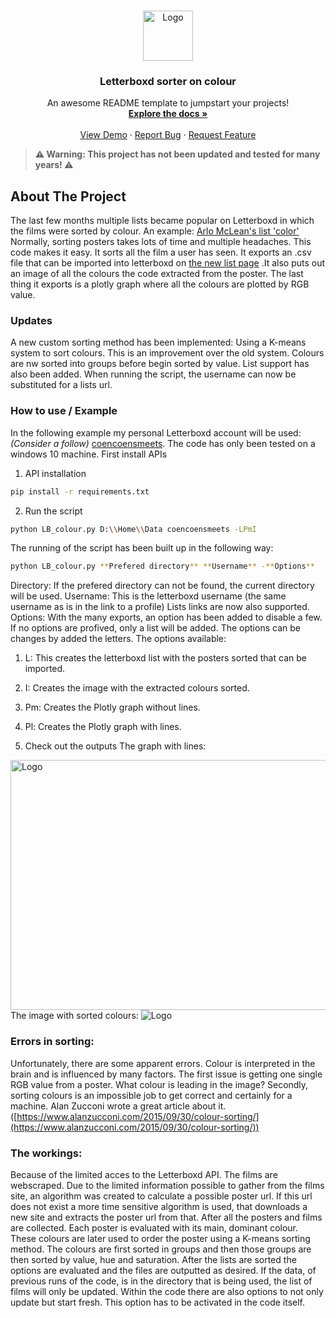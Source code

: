 <br />
<p align="center">
  <a href="https://github.com/coencoensmeets/Letterboxd-sorter">
    <img src="https://a.ltrbxd.com/logos/letterboxd-decal-dots-neg-rgb.svg" alt="Logo" width="80" height="80">
  </a>

  <h3 align="center">Letterboxd sorter on colour</h3>

  <p align="center">
    An awesome README template to jumpstart your projects!
    <br />
    <a href="https://github.com/coencoensmeets/Letterboxd-sorter"><strong>Explore the docs »</strong></a>
    <br />
    <br />
    <a href="https://github.com/coencoensmeets/Letterboxd-sorter">View Demo</a>
    ·
    <a href="https://github.com/coencoensmeets/Letterboxd-sorter/issues">Report Bug</a>
    ·
    <a href="https://github.com/coencoensmeets/Letterboxd-sorter/issues">Request Feature</a>
  </p>
</p>

> **⚠️ Warning: This project has not been updated and tested for many years! ⚠️**

## About The Project
The last few months multiple lists became popular on Letterboxd in which the films were sorted by colour. An example: 
[Arlo McLean's list 'color'](https://letterboxd.com/theslayerbuffy/list/color/)
Normally, sorting posters takes lots of time and multiple headaches. This code makes it easy. It sorts all the film a user has seen. It exports an .csv file that can be imported into letterboxd on 
[the new list page](https://letterboxd.com/list/new/) 
 .It also puts out an image of all the colours the code extracted from the poster. The last thing it exports is a plotly graph where all the colours are plotted by RGB value.

### Updates
A new custom sorting method has been implemented: Using a K-means system to sort colours. This is an improvement over the old system. Colours are nw sorted into groups before begin sorted by value.
List support has also been added. When running the script, the username can now be substituted for a lists url.

### How to use / Example

In the following example my personal Letterboxd account will be used: _(Consider a follow)_ [coencoensmeets](https://letterboxd.com/coencoensmeets/).
The code has only been tested on a windows 10 machine.
First install APIs
1. API installation
  ```sh
  pip install -r requirements.txt
  ```
2. Run the script
  ```sh
  python LB_colour.py D:\\Home\\Data coencoensmeets -LPmI
  ```
  The running of the script has been built up in the following way:
  ```sh
  python LB_colour.py **Prefered directory** **Username** -**Options**
  ```
  Directory: If the prefered directory can not be found, the current directory will be used.
  Username: This is the letterboxd username (the same username as is in the link to a profile)
    Lists links are now also supported.
  Options: With the many exports, an option has been added to disable a few. If no options are profived, only a list will be added. The options can be changes by added the letters. The options available:
  1. L: This creates the letterboxd list with the posters sorted that can be imported.
  2. I: Creates the image with the extracted colours sorted.
  3. Pm: Creates the Plotly graph without lines.
  4. Pl: Creates the Plotly graph with lines.

3. Check out the outputs
  The graph with lines:
  <img src="https://preview.redd.it/0tvbgnsck0971.png?width=1904&format=png&auto=webp&s=61341e40b482fad50694cee77aef25c316afa748" alt="Logo" width="800" height="400">
  The image with sorted colours:
  <img src="https://i.imgur.com/ACaDdRc.png" alt="Logo">

### Errors in sorting:
Unfortunately, there are some apparent errors. Colour is interpreted in the brain and is influenced by many factors. The first issue is getting one single RGB value from a poster. What colour is leading in the image? Secondly, sorting colours is an impossible job to get correct and certainly for a machine. Alan Zucconi wrote a great article about it. 
([https://www.alanzucconi.com/2015/09/30/colour-sorting/](https://www.alanzucconi.com/2015/09/30/colour-sorting/))

### The workings:
Because of the limited acces to the Letterboxd API. The films are webscraped. Due to the limited information possible to gather from the films site, an algorithm was created to calculate a possible poster url. If this url does not exist a more time sensitive algorithm is used, that downloads a new site and extracts the poster url from that. After all the posters and films are collected. Each poster is evaluated with its main, dominant colour. These colours are later used to order the poster using a K-means sorting method. The colours are first sorted in groups and then those groups are then sorted by value, hue and saturation. After the lists are sorted the options are evaluated and the files are outputted as desired. If the data, of previous runs of the code, is in the directory that is being used, the list of films will only be updated. Within the code there are also options to not only update but start fresh. This option has to be activated in the code itself.
